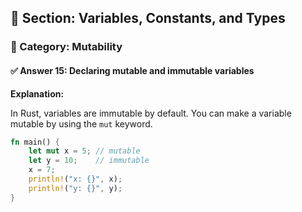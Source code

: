 ## 📘 Section: Variables, Constants, and Types  
### 🔹 Category: Mutability  
#### ✅ Answer 15: Declaring mutable and immutable variables

**Explanation:**

In Rust, variables are immutable by default. You can make a variable mutable by using the `mut` keyword.

```rust
fn main() {
    let mut x = 5; // mutable
    let y = 10;    // immutable
    x = 7;
    println!("x: {}", x);
    println!("y: {}", y);
}
```
